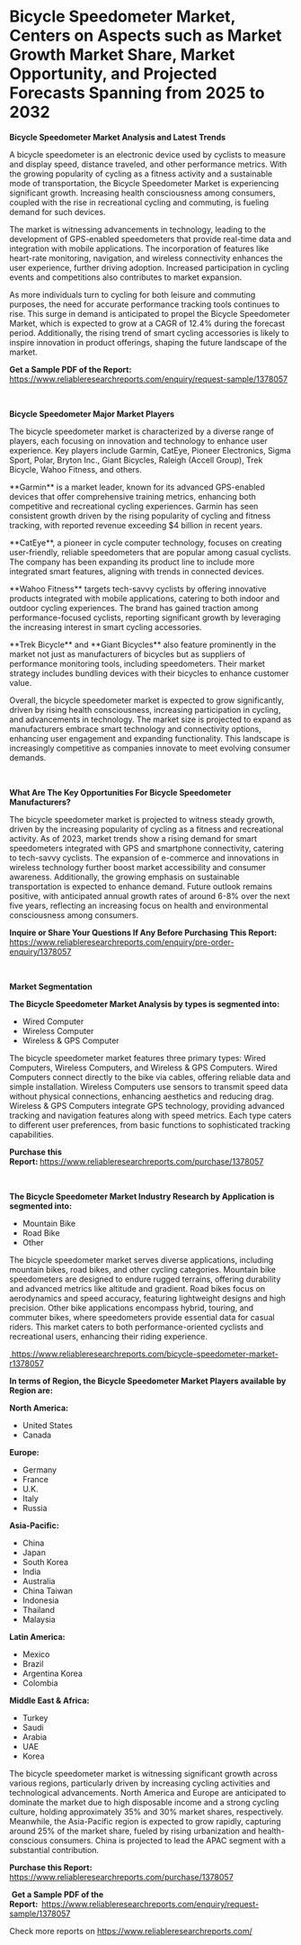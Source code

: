 <p><h1>Bicycle Speedometer Market, Centers on Aspects such as Market Growth Market Share, Market Opportunity, and Projected Forecasts Spanning from 2025 to 2032</h1></p><p><strong>Bicycle Speedometer Market Analysis and Latest Trends</strong></p>
<p><p>A bicycle speedometer is an electronic device used by cyclists to measure and display speed, distance traveled, and other performance metrics. With the growing popularity of cycling as a fitness activity and a sustainable mode of transportation, the Bicycle Speedometer Market is experiencing significant growth. Increasing health consciousness among consumers, coupled with the rise in recreational cycling and commuting, is fueling demand for such devices.</p><p>The market is witnessing advancements in technology, leading to the development of GPS-enabled speedometers that provide real-time data and integration with mobile applications. The incorporation of features like heart-rate monitoring, navigation, and wireless connectivity enhances the user experience, further driving adoption. Increased participation in cycling events and competitions also contributes to market expansion.</p><p>As more individuals turn to cycling for both leisure and commuting purposes, the need for accurate performance tracking tools continues to rise. This surge in demand is anticipated to propel the Bicycle Speedometer Market, which is expected to grow at a CAGR of 12.4% during the forecast period. Additionally, the rising trend of smart cycling accessories is likely to inspire innovation in product offerings, shaping the future landscape of the market.</p></p>
<p><strong>Get a Sample PDF of the Report:&nbsp;</strong> <a href="https://www.reliableresearchreports.com/enquiry/request-sample/1378057?utm_campaign=2119&utm_medium=2&utm_source=Github&utm_content=ia&utm_term=09022025&utm_id=bicycle-speedometer">https://www.reliableresearchreports.com/enquiry/request-sample/1378057</a></p>
<p>&nbsp;</p>
<p><strong>Bicycle Speedometer Major Market Players</strong></p>
<p><p>The bicycle speedometer market is characterized by a diverse range of players, each focusing on innovation and technology to enhance user experience. Key players include Garmin, CatEye, Pioneer Electronics, Sigma Sport, Polar, Bryton Inc., Giant Bicycles, Raleigh (Accell Group), Trek Bicycle, Wahoo Fitness, and others. </p><p>**Garmin** is a market leader, known for its advanced GPS-enabled devices that offer comprehensive training metrics, enhancing both competitive and recreational cycling experiences. Garmin has seen consistent growth driven by the rising popularity of cycling and fitness tracking, with reported revenue exceeding $4 billion in recent years.</p><p>**CatEye**, a pioneer in cycle computer technology, focuses on creating user-friendly, reliable speedometers that are popular among casual cyclists. The company has been expanding its product line to include more integrated smart features, aligning with trends in connected devices.</p><p>**Wahoo Fitness** targets tech-savvy cyclists by offering innovative products integrated with mobile applications, catering to both indoor and outdoor cycling experiences. The brand has gained traction among performance-focused cyclists, reporting significant growth by leveraging the increasing interest in smart cycling accessories.</p><p>**Trek Bicycle** and **Giant Bicycles** also feature prominently in the market not just as manufacturers of bicycles but as suppliers of performance monitoring tools, including speedometers. Their market strategy includes bundling devices with their bicycles to enhance customer value.</p><p>Overall, the bicycle speedometer market is expected to grow significantly, driven by rising health consciousness, increasing participation in cycling, and advancements in technology. The market size is projected to expand as manufacturers embrace smart technology and connectivity options, enhancing user engagement and expanding functionality. This landscape is increasingly competitive as companies innovate to meet evolving consumer demands.</p></p>
<p>&nbsp;</p>
<p><strong>What Are The Key Opportunities For Bicycle Speedometer Manufacturers?</strong></p>
<p><p>The bicycle speedometer market is projected to witness steady growth, driven by the increasing popularity of cycling as a fitness and recreational activity. As of 2023, market trends show a rising demand for smart speedometers integrated with GPS and smartphone connectivity, catering to tech-savvy cyclists. The expansion of e-commerce and innovations in wireless technology further boost market accessibility and consumer awareness. Additionally, the growing emphasis on sustainable transportation is expected to enhance demand. Future outlook remains positive, with anticipated annual growth rates of around 6-8% over the next five years, reflecting an increasing focus on health and environmental consciousness among consumers.</p></p>
<p><strong>Inquire or Share Your Questions If Any Before Purchasing This Report:</strong> <a href="https://www.reliableresearchreports.com/enquiry/pre-order-enquiry/1378057?utm_campaign=2119&utm_medium=2&utm_source=Github&utm_content=ia&utm_term=09022025&utm_id=bicycle-speedometer">https://www.reliableresearchreports.com/enquiry/pre-order-enquiry/1378057</a></p>
<p>&nbsp;</p>
<p><strong>Market Segmentation</strong></p>
<p><strong>The Bicycle Speedometer Market Analysis by types is segmented into:</strong></p>
<p><ul><li>Wired Computer</li><li>Wireless Computer</li><li>Wireless & GPS Computer</li></ul></p>
<p><p>The bicycle speedometer market features three primary types: Wired Computers, Wireless Computers, and Wireless & GPS Computers. Wired Computers connect directly to the bike via cables, offering reliable data and simple installation. Wireless Computers use sensors to transmit speed data without physical connections, enhancing aesthetics and reducing drag. Wireless & GPS Computers integrate GPS technology, providing advanced tracking and navigation features along with speed metrics. Each type caters to different user preferences, from basic functions to sophisticated tracking capabilities.</p></p>
<p><strong>Purchase this Report:&nbsp;</strong><a href="https://www.reliableresearchreports.com/purchase/1378057?utm_campaign=2119&utm_medium=2&utm_source=Github&utm_content=ia&utm_term=09022025&utm_id=bicycle-speedometer">https://www.reliableresearchreports.com/purchase/1378057</a></p>
<p>&nbsp;</p>
<p><strong>The Bicycle Speedometer Market Industry Research by Application is segmented into:</strong></p>
<p><ul><li>Mountain Bike</li><li>Road Bike</li><li>Other</li></ul></p>
<p><p>The bicycle speedometer market serves diverse applications, including mountain bikes, road bikes, and other cycling categories. Mountain bike speedometers are designed to endure rugged terrains, offering durability and advanced metrics like altitude and gradient. Road bikes focus on aerodynamics and speed accuracy, featuring lightweight designs and high precision. Other bike applications encompass hybrid, touring, and commuter bikes, where speedometers provide essential data for casual riders. This market caters to both performance-oriented cyclists and recreational users, enhancing their riding experience.</p></p>
<p><a href="https://www.reliableresearchreports.com/bicycle-speedometer-market-r1378057?utm_campaign=2119&utm_medium=2&utm_source=Github&utm_content=ia&utm_term=09022025&utm_id=bicycle-speedometer">&nbsp;https://www.reliableresearchreports.com/bicycle-speedometer-market-r1378057</a></p>
<p><strong>In terms of Region, the Bicycle Speedometer Market Players available by Region are:</strong></p>
<p>
    <p> <strong> North America: </strong>
        <ul>
            <li>United States</li>
            <li>Canada</li>
        </ul>
        </p> 
    <p> <strong> Europe: </strong>
        <ul>
            <li>Germany</li>
            <li>France</li>
            <li>U.K.</li>
            <li>Italy</li>
            <li>Russia</li>
        </ul>
        </p> 
    <p> <strong> Asia-Pacific: </strong>
        <ul>
            <li>China</li>
            <li>Japan</li>
            <li>South Korea</li>
            <li>India</li>
            <li>Australia</li>
            <li>China Taiwan</li>
            <li>Indonesia</li>
            <li>Thailand</li>
            <li>Malaysia</li>
        </ul>
        </p> 
    <p> <strong> Latin America: </strong>
        <ul>
            <li>Mexico</li>
            <li>Brazil</li>
            <li>Argentina Korea</li>
            <li>Colombia</li>
        </ul>
        </p> 
    <p> <strong> Middle East & Africa: </strong>
        <ul>
            <li>Turkey</li>
            <li>Saudi</li>
            <li>Arabia</li>
            <li>UAE</li>
            <li>Korea</li>
        </ul>
    </p>
    </p>
<p><p>The bicycle speedometer market is witnessing significant growth across various regions, particularly driven by increasing cycling activities and technological advancements. North America and Europe are anticipated to dominate the market due to high disposable income and a strong cycling culture, holding approximately 35% and 30% market shares, respectively. Meanwhile, the Asia-Pacific region is expected to grow rapidly, capturing around 25% of the market share, fueled by rising urbanization and health-conscious consumers. China is projected to lead the APAC segment with a substantial contribution.</p></p>
<p><strong>Purchase this Report: </strong><a href="https://www.reliableresearchreports.com/purchase/1378057?utm_campaign=2119&utm_medium=2&utm_source=Github&utm_content=ia&utm_term=09022025&utm_id=bicycle-speedometer">https://www.reliableresearchreports.com/purchase/1378057</a></p>
<p>&nbsp;<strong>Get a Sample PDF of the Report:&nbsp;&nbsp;</strong><a href="https://www.reliableresearchreports.com/enquiry/request-sample/1378057?utm_campaign=2119&utm_medium=2&utm_source=Github&utm_content=ia&utm_term=09022025&utm_id=bicycle-speedometer">https://www.reliableresearchreports.com/enquiry/request-sample/1378057</a></p>
<p><strong></strong></p>
<p>Check more reports on <a href="https://www.reliableresearchreports.com/?utm_campaign=2119&utm_medium=2&utm_source=Github&utm_content=ia&utm_term=09022025&utm_id=bicycle-speedometer">https://www.reliableresearchreports.com/</a></p>